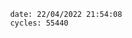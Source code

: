 

                date: 22/04/2022 21:54:08
                cycles: 55440

                         